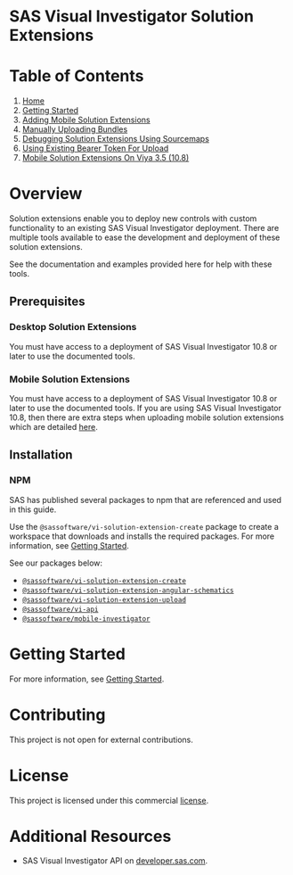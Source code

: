 <!-- Automatically generated table of contents -->

# SAS Visual Investigator Solution Extensions

# Table of Contents

1. [Home](README.md)
2. [Getting Started](./docs/pages/1-getting-started.md)
3. [Adding Mobile Solution Extensions](./docs/pages/2-mobile-solutions.md)
4. [Manually Uploading Bundles](./docs/pages/3-manual-uploading.md)
5. [Debugging Solution Extensions Using Sourcemaps](./docs/pages/4-debugging-solution-extensions-using-sourcemaps.md)
6. [Using Existing Bearer Token For Upload](./docs/pages/5-using-existing-auth-token-for-upload.md)
7. [Mobile Solution Extensions On Viya 3.5 (10.8)](./docs/pages/6-mobile-solution-extensions-10.8.md)

<!-- toc_end -->

# Overview

Solution extensions enable you to deploy new controls with custom functionality to an existing SAS Visual Investigator deployment. There are multiple tools available to ease the development and deployment of these solution extensions.

See the documentation and examples provided here for help with these tools.

## Prerequisites

### Desktop Solution Extensions

You must have access to a deployment of SAS Visual Investigator 10.8 or later to use the documented tools.

### Mobile Solution Extensions

You must have access to a deployment of SAS Visual Investigator 10.8 or later to use the documented tools. If you are using SAS Visual Investigator 10.8, then there are extra steps when uploading mobile solution extensions which are detailed [here](./6-mobile-solution-extensions-10.8.md).

## Installation

### NPM

SAS has published several packages to npm that are referenced and used in this guide.

Use the `@sassoftware/vi-solution-extension-create` package to create a workspace that downloads and installs the required packages. For more information, see [Getting Started](./docs/pages/1-getting-started.md).

See our packages below:

-   [`@sassoftware/vi-solution-extension-create`](https://www.npmjs.com/package/@sassoftware/vi-solution-extension-create)
-   [`@sassoftware/vi-solution-extension-angular-schematics`](https://www.npmjs.com/package/@sassoftware/vi-solution-extension-angular-schematics)
-   [`@sassoftware/vi-solution-extension-upload`](https://www.npmjs.com/package/@sassoftware/vi-solution-extension-upload)
-   [`@sassoftware/vi-api`](https://www.npmjs.com/package/@sassoftware/vi-api)
-   [`@sassoftware/mobile-investigator`](https://www.npmjs.com/package/@sassoftware/mobile-investigator)

# Getting Started

For more information, see [Getting Started](./docs/pages/1-getting-started.md).

# Contributing

This project is not open for external contributions.

# License

This project is licensed under this commercial [license](LICENSE.txt).

# Additional Resources

-   SAS Visual Investigator API on [developer.sas.com](https://developer.sas.com/sdk/vi/apiDocs/).
